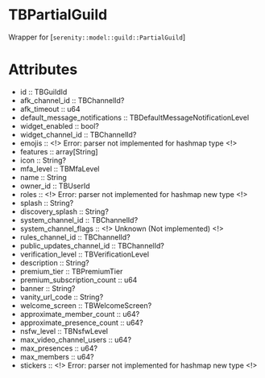# TBPartialGuild

 Wrapper for [`serenity::model::guild::PartialGuild`]
# Attributes
- id :: TBGuildId
- afk_channel_id :: TBChannelId?
- afk_timeout :: u64
- default_message_notifications :: TBDefaultMessageNotificationLevel
- widget_enabled :: bool?
- widget_channel_id :: TBChannelId?
- emojis :: <!> Error: parser not implemented for hashmap type <!>
- features :: array[String]
- icon :: String?
- mfa_level :: TBMfaLevel
- name :: String
- owner_id :: TBUserId
- roles :: <!> Error: parser not implemented for hashmap new type <!>
- splash :: String?
- discovery_splash :: String?
- system_channel_id :: TBChannelId?
- system_channel_flags :: <!> Unknown (Not implemented) <!>
- rules_channel_id :: TBChannelId?
- public_updates_channel_id :: TBChannelId?
- verification_level :: TBVerificationLevel
- description :: String?
- premium_tier :: TBPremiumTier
- premium_subscription_count :: u64
- banner :: String?
- vanity_url_code :: String?
- welcome_screen :: TBWelcomeScreen?
- approximate_member_count :: u64?
- approximate_presence_count :: u64?
- nsfw_level :: TBNsfwLevel
- max_video_channel_users :: u64?
- max_presences :: u64?
- max_members :: u64?
- stickers :: <!> Error: parser not implemented for hashmap new type <!>
